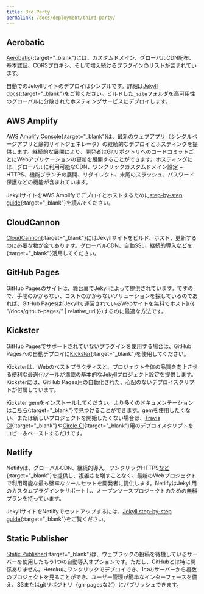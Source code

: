 ```yaml
---
title: 3rd Party
permalink: /docs/deployment/third-party/
---
```


## Aerobatic

[Aerobatic](https://www.aerobatic.com){:target="_blank"}には、カスタムドメイン、グローバルCDN配布、基本認証、CORSプロキシ、そして増え続けるプラグインのリストが含まれています。

<!-- [Aerobatic](https://www.aerobatic.com) has custom domains, global CDN distribution, basic auth, CORS proxying, and a growing list of plugins all included. -->

自動でのJekyllサイトのデプロイはシンプルです。詳細は[Jekyll docs](https://www.aerobatic.com/docs/static-site-generators/#jekyll){:target="_blank"}をご覧ください。ビルドした`_site`フォルダを高可用性のグローバルに分散されたホスティングサービスにデプロイします。

<!-- Automating the deployment of a Jekyll site is simple. See their [Jekyll docs](https://www.aerobatic.com/docs/static-site-generators/#jekyll) for more details. Your built `_site` folder is deployed to their highly-available, globally distributed hosting service. -->

## AWS Amplify

[AWS Amplify Console](https://console.amplify.aws){:target="_blank"}は、最新のウェブアプリ（シングルページアプリと静的サイトジェネレータ）の継続的なデプロイとホスティングを提供します。継続的な展開により、開発者はGitリポジトリへのコードコミットごとにWebアプリケーションの更新を展開することができます。ホスティングには、グローバルに利用可能なCDN、ワンクリックカスタムドメイン設定 + HTTPS、機能ブランチの展開、リダイレクト、末尾のスラッシュ、パスワード保護などの機能が含まれています。

<!-- The [AWS Amplify Console](https://console.amplify.aws) provides continuous deployment and hosting for modern web apps (single page apps and static site generators). Continuous deployment allows developers to deploy updates to their web app on every code commit to their Git repository. Hosting includes features such as globally available CDNs, 1-click custom domain setup + HTTPS, feature branch deployments, redirects, trailing slashes, and password protection. -->

JekyllサイトをAWS Amplifyでデプロイとホストするために[step-by-step guide](https://medium.com/@jameshamann/deploy-your-jekyll-site-using-aws-amplify-with-only-a-few-clicks-8f3dd8f26112){:target="_blank"}を読んでください。

<!-- Read this [step-by-step guide](https://medium.com/@jameshamann/deploy-your-jekyll-site-using-aws-amplify-with-only-a-few-clicks-8f3dd8f26112) to deploy and host your Jekyll site on AWS Amplify. -->

## CloudCannon

[CloudCannon](https://cloudcannon.com){:target="_blank"}にはJekyllサイトをビルド、ホスト、更新するのに必要な物が全てあります。グローバルCDN、自動SSL、継続的導入[など](https://cloudcannon.com/features/)を{:target="_blank"}活用してください。

<!-- [CloudCannon](https://cloudcannon.com) has everything you need to build, host
and update Jekyll websites. Take advantage of our global CDN, automated SSL,
continuous deployment and [more](https://cloudcannon.com/features/). -->

## GitHub Pages

GitHub Pagesのサイトは、舞台裏でJekyllによって提供されています。ですので、手間のかからない、コストのかからないソリューションを探しているのであれば、GitHub Pagesは[Jekyllで運営されているWebサイトを無料でホスト]({{ "/docs/github-pages/" | relative_url }})するのに最適な方法です。

<!-- Sites on GitHub Pages are powered by Jekyll behind the scenes, so if you’re looking for a zero-hassle, zero-cost solution, GitHub Pages are a great way to [host your Jekyll-powered website for free](/docs/github-pages/). -->

## Kickster

GitHub Pagesでサポートされていないプラグインを使用する場合は、GitHub Pagesへの自動デプロイに[Kickster](http://kickster.nielsenramon.com/){:target="_blank"}を使用してください。

<!-- Use [Kickster](http://kickster.nielsenramon.com/) for automated deploys to GitHub Pages when using unsupported plugins on GitHub Pages. -->

Kicksterは、Webのベストプラクティスと、プロジェクト全体の品質を向上させる便利な最適化ツールが満載の基本的なJekyllプロジェクト設定を提供します。Kicksterには、GitHub Pages用の自動化された、心配のないデプロイスクリプトが付属しています。

<!-- Kickster provides a basic Jekyll project setup packed with web best practises and useful optimization tools increasing your overall project quality. Kickster ships with automated and worry-free deployment scripts for GitHub Pages. -->

Kickster gemをインストールしてください。より多くのドキュメンテーションは[こちら](https://github.com/nielsenramon/kickster#kickster){:target="_blank"}で見つけることができます。gemを使用したくない、または新しいプロジェクトを開始したくない場合は、[Travis CI](https://github.com/nielsenramon/kickster/tree/master/snippets/travis){:target="_blank"}や[Circle CI](https://github.com/nielsenramon/kickster#automated-deployment-with-circle-ci){:target="_blank"}用のデプロイスクリプトをコピー＆ペーストするだけです。

<!-- Install the Kickster gem and you are good to go. More documentation can here found [here](https://github.com/nielsenramon/kickster#kickster). If you do not want to use the gem or start a new project you can just copy paste the deployment scripts for [Travis CI](https://github.com/nielsenramon/kickster/tree/master/snippets/travis) or [Circle CI](https://github.com/nielsenramon/kickster#automated-deployment-with-circle-ci). -->


## Netlify

Netlifyは、グローバルCDN、継続的導入、ワンクリックHTTPS[など](https://www.netlify.com/features/){:target="_blank"}を提供し、複雑さを増すことなく、最新のWebプロジェクトで利用可能な最も堅牢なツールセットを開発者に提供します。NetlifyはJekyll用のカスタムプラグインをサポートし、オープンソースプロジェクトのための無料プランを持っています。

<!-- Netlify provides Global CDN, Continuous Deployment, one click HTTPS and [much more](https://www.netlify.com/features/), providing developers the most robust toolset available for modern web projects, without added complexity. Netlify supports custom plugins for Jekyll and has a free plan for open source projects. -->

JekyllサイトをNetlifyでセットアップするには、[Jekyll step-by-step guide](https://www.netlify.com/blog/2015/10/28/a-step-by-step-guide-jekyll-3.0-on-netlify/){:target="_blank"}をご覧ください。

<!-- Read this [Jekyll step-by-step guide](https://www.netlify.com/blog/2015/10/28/a-step-by-step-guide-jekyll-3.0-on-netlify/) to setup your Jekyll site on Netlify. -->

## Static Publisher

[Static Publisher](https://github.com/static-publisher/static-publisher){:target="_blank"}は、ウェブフックの投稿を待機しているサーバーを使用したもう1つの自動導入オプションです。ただし、GitHubとは特に関係ありません。Herokuにワンクリックでデプロイでき、1つのサーバーから複数のプロジェクトを見ることができ、ユーザー管理が簡単なインターフェースを備え、S3またはgitリポジトリ（gh-pagesなど）にパブリッシュできます。

<!-- [Static Publisher](https://github.com/static-publisher/static-publisher) is another automated deployment option with a server listening for webhook posts, though it's not tied to GitHub specifically. It has a one-click deploy to Heroku, it can watch multiple projects from one server, it has an easy to user admin interface and can publish to either S3 or to a git repository (e.g. gh-pages). -->
